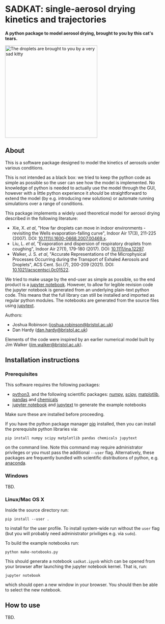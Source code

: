 # SADKAT: single-aerosol drying kinetics and trajectories
**A python package to model aerosol drying, brought to you by this cat's tears.**

<img alt="The droplets are brought to you by a very sad kitty" src="https://thypix.com/wp-content/uploads/sad-cat-2.jpg" width="300" />

## About

This is a software package designed to model the kinetics of aerosols under various conditions.

This is not intended as a black box: we tried to keep the python code as simple as possible so the user can see how the model is implemented. No knowledge of python is needed to actually use the model through the GUI, however with a little python experience it _should_ be straightforward to extend the model (by e.g. introducing new solutions) or automate running simulations over a range of conditions.

This package implements a widely used theoretical model for aerosol drying described in the following literature: 
* Xie, X. _et al_, "How far droplets can move in indoor environments - revisiting the Wells evaporation-falling curve", Indoor Air 17(3), 211-225 (2007). DOI: [10.1111/j.1600-0668.2007.00469.x](https://doi.org/10.1111/j.1600-0668.2007.00469.x).
* Liu, L. _et al_, "Evaporation and dispersion of respiratory droplets from coughing", Indoor Air 27(1), 179-180 (2017). DOI: [10.1111/ina.12297](https://doi.org/10.1111/ina.12297).
* Walker, J. S. _et al_, "Accurate Representations of the Microphysical Processes Occurring
during the Transport of Exhaled Aerosols and Droplets", ACS Cent. Sci.(7), 200-209 (2021). DOI: [10.1021/acscentsci.0c01522](https://doi.org/10.1021/acscentsci.0c01522).

We tried to make usage by the end-user as simple as possible, so the end product is a [jupyter notebook](https://jupyter.org/). However, to allow for legible revision code the jupyter notebook is generated from an underlying plain-text python code. This means that the full library can still be installed and imported as regular python modules. The notebooks are generated from the source files using [jupytext](https://jupytext.readthedocs.io/).

Authors:
* Joshua Robinson ([joshua.robinson@bristol.ac.uk](mailto:joshua.robinson@bristol.ac.uk))
* Dan Hardy ([dan.hardy@bristol.ac.uk](mailto:dan.hardy@bristol.ac.uk))

Elements of the code were inspired by an earlier numerical model built by Jim Walker (jim.walker@bristol.ac.uk).

## Installation instructions

### Prerequisites

This software requires the following packages:

* [python3](https://www.python.org/downloads/), and the following scientific packages: [numpy](https://numpy.org/), [scipy](https://scipy.org/), [matplotlib](https://matplotlib.org/), [pandas](https://pandas.pydata.org/) and [chemicals](https://chemicals.readthedocs.io/)
* [jupyter notebook](https://jupyter.org/) and [jupytext](https://jupytext.readthedocs.io/en/latest/install.html) to generate the example notebooks

Make sure these are installed before proceeding.

If you have the python package manager [pip](https://pypi.org/project/pip/) installed, then you can install the prerequisite python libraries via:

    pip install numpy scipy matplotlib pandas chemicals jupytext

on the command line. Note this command may require administrator privileges or you must pass the additional `--user` flag.
Alternatively, these packages are frequently bundled with scientific distributions of python, e.g. [anaconda](https://www.anaconda.com/).

### Windows

TBD.

### Linux/Mac OS X

Inside the source directory run:

    pip install --user .

to install for the user profile. To install system-wide run without the ``user`` flag (but you will probably need administrator priviliges e.g. via ``sudo``).

To build the example notebooks run:

    python make-notebooks.py

This should generate a notebook `sadkat.ipynb` which can be opened from your browser after launching the jupyter notebook kernel. That is, run:

    jupyter notebook

which should open a new window in your browser. You should then be able to select the new notebook.


## How to use

TBD.
 
